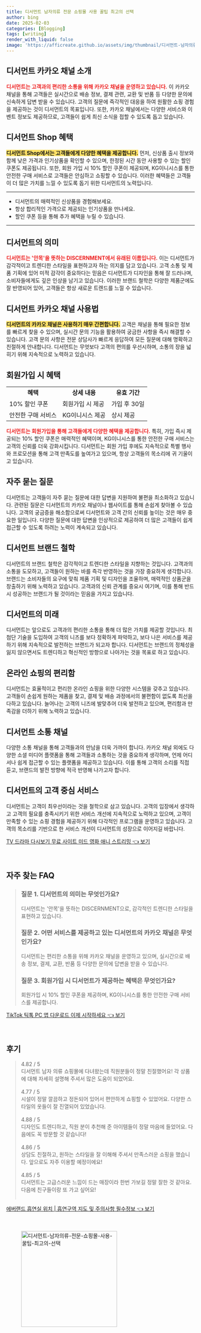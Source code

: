 ```yaml
---
title: 디서먼트 남자의류 전문 쇼핑몰 사용 꿀팁 최고의 선택
author: bing
date: 2025-02-03
categories: [Blogging]
tags: [writing]
render_with_liquid: false
image: 'https://afficreate.github.io/assets/img/thumbnail/디서먼트-남자의류-전문-쇼핑몰-사용-꿀팁-최고의-선택.webp'
---
```



<h2 id='디서먼트 카카오 채널 소개'>디서먼트 카카오 채널 소개</h2>

<p><b><span style="color: #ee2323;">디서먼트는 고객과의 편리한 소통을 위해 카카오 채널을 운영하고 있습니다.</span></b> 이 카카오 채널을 통해 고객들은 실시간으로 배송 정보, 결제 관련, 교환 및 반품 등 다양한 문의에 신속하게 답변 받을 수 있습니다. 고객의 질문에 즉각적인 대응을 하여 원활한 쇼핑 경험을 제공하는 것이 디서먼트의 목표입니다. 또한, 카카오 채널에서는 다양한 서비스와 이벤트 정보도 제공하므로, 고객들이 쉽게 최신 소식을 접할 수 있도록 돕고 있습니다.</p>

<h2 id='디서먼트 Shop 혜택'>디서먼트 Shop 혜택</h2>

<p><b><span style="background-color: #ffe066;">디서먼트 Shop에서는 고객들에게 다양한 혜택을 제공합니다.</span></b> 먼저, 신상품 출시 정보와 함께 낮은 가격과 인기상품을 확인할 수 있으며, 한정된 시간 동안 사용할 수 있는 할인 쿠폰도 제공됩니다. 또한, 회원 가입 시 10% 할인 쿠폰이 제공되며, KG이니시스를 통한 안전한 구매 서비스로 고객들은 안심하고 쇼핑할 수 있습니다. 이러한 혜택들은 고객들이 더 많은 가치를 느낄 수 있도록 돕기 위한 디서먼트의 노력입니다.</p>

<hr />

<ul>
    <li>디서먼트의 매력적인 신상품을 경험해보세요.</li>
    <li>항상 합리적인 가격으로 제공되는 인기상품을 만나세요.</li>
    <li>할인 쿠폰 등을 통해 추가 혜택을 누릴 수 있습니다.</li>
</ul>

<hr />

<h2 id='디서먼트의 의미'>디서먼트의 의미</h2>

<p><b><span style="color: #ee2323;">디서먼트는 '안목'을 뜻하는 DISCERNMENT에서 유래된 이름입니다.</span></b> 이는 디서먼트가 감각적이고 트렌디한 스타일을 표현하고자 하는 의지를 담고 있습니다. 고객 소통 및 제품 기획에 있어 미적 감각이 중요하다는 믿음은 디서먼트가 디자인을 통해 잘 드러나며, 소비자들에게도 깊은 인상을 남기고 있습니다. 이러한 브랜드 철학은 다양한 제품군에도 잘 반영되어 있어, 고객들은 항상 새로운 트렌드를 느낄 수 있습니다.</p>

<h2 id='디서먼트 카카오 채널 사용법'>디서먼트 카카오 채널 사용법</h2>

<p><b><span style="background-color: #ffe066;">디서먼트의 카카오 채널은 사용하기 매우 간편합니다.</span></b> 고객은 채널을 통해 필요한 정보를 빠르게 찾을 수 있으며, 실시간 문의 기능을 활용하여 궁금한 사항을 즉시 해결할 수 있습니다. 고객 문의 사항은 전문 상담사가 빠르게 응답하여 모든 질문에 대해 명확하고 친절하게 안내합니다. 디서먼트는 무엇보다 고객의 편의를 우선시하며, 소통의 장을 넓히기 위해 지속적으로 노력하고 있습니다.</p>

<h2 id='회원가입 시 혜택'>회원가입 시 혜택</h2>

<table>
    <tr>
        <td style="text-align: center; height: 17px;"><b>혜택</b></td>
        <td style="text-align: center; height: 17px;"><b>상세 내용</b></td>
        <td style="text-align: center; height: 17px;"><b>유효 기간</b></td>
    </tr>
    <tr>
        <td>10% 할인 쿠폰</td>
        <td>회원가입 시 제공</td>
        <td>가입 후 30일</td>
    </tr>
    <tr>
        <td>안전한 구매 서비스</td>
        <td>KG이니시스 제공</td>
        <td>상시 제공</td>
    </tr>
</table>

<p><b><span style="color: #ee2323;">디서먼트는 회원가입을 통해 고객들에게 다양한 혜택을 제공합니다.</span></b> 특히, 가입 즉시 제공되는 10% 할인 쿠폰은 매력적인 혜택이며, KG이니시스를 통한 안전한 구매 서비스는 고객의 신뢰를 더욱 강화시킵니다. 디서먼트는 회원 가입 후에도 지속적으로 특별 행사와 프로모션을 통해 고객 만족도를 높여가고 있으며, 항상 고객들의 목소리에 귀 기울이고 있습니다.</p>

<h2 id='자주 묻는 질문'>자주 묻는 질문</h2>

<p>디서먼트는 고객들이 자주 묻는 질문에 대한 답변을 지원하여 불편을 최소화하고 있습니다. 관련된 질문은 디서먼트의 카카오 채널이나 웹사이트를 통해 손쉽게 찾아볼 수 있습니다. 고객의 궁금증을 해소함으로써 디서먼트와 고객 간의 신뢰를 높이는 것은 매우 중요한 일입니다. 다양한 질문에 대한 답변을 인상적으로 제공하여 더 많은 고객들이 쉽게 접근할 수 있도록 하려는 노력이 계속되고 있습니다.</p>

<h2 id='디서먼트 브랜드 철학'>디서먼트 브랜드 철학</h2>

<p>디서먼트의 브랜드 철학은 감각적이고 트렌디한 스타일을 지향하는 것입니다. 고객과의 소통을 도모하고, 고객들이 원하는 바를 즉각 반영하는 것을 가장 중요하게 생각합니다. 브랜드는 소비자들의 요구에 맞춰 제품 기획 및 디자인을 조율하며, 매력적인 상품군을 창출하기 위해 노력하고 있습니다. 고객과의 신뢰 관계를 중요시 여기며, 이를 통해 반드시 성공하는 브랜드가 될 것이라는 믿음을 가지고 있습니다.</p>

<h2 id='디서먼트의 미래'>디서먼트의 미래</h2>

<p>디서먼트는 앞으로도 고객과의 편리한 소통을 통해 더 많은 가치를 제공할 것입니다. 최첨단 기술을 도입하여 고객의 니즈를 보다 정확하게 파악하고, 보다 나은 서비스를 제공하기 위해 지속적으로 발전하는 브랜드가 되고자 합니다. 디서먼트는 브랜드의 정체성을 잃지 않으면서도 트렌디하고 혁신적인 방향으로 나아가는 것을 목표로 하고 있습니다.</p>

<h2 id='온라인 쇼핑의 편리함'>온라인 쇼핑의 편리함</h2>

<p>디서먼트는 효율적이고 편리한 온라인 쇼핑을 위한 다양한 시스템을 갖추고 있습니다. 고객들이 손쉽게 원하는 제품을 찾고, 결제 및 배송 과정에서의 불편함이 없도록 최선을 다하고 있습니다. 늘어나는 고객의 니즈에 발맞추어 더욱 발전하고 있으며, 편리함과 만족감을 더하기 위해 노력하고 있습니다.</p>

<h2 id='디서먼트 소통 채널'>디서먼트 소통 채널</h2>

<p>다양한 소통 채널을 통해 고객들과의 만남을 더욱 가까이 합니다. 카카오 채널 외에도 다양한 소셜 미디어 플랫폼을 통해 고객들과 소통하는 것을 중요하게 생각하며, 언제 어디서나 쉽게 접근할 수 있는 플랫폼을 제공하고 있습니다. 이를 통해 고객의 소리를 직접 듣고, 브랜드의 발전 방향에 적극 반영해 나가고자 합니다.</p>

<h2 id='디서먼트의 고객 중심 서비스'>디서먼트의 고객 중심 서비스</h2>

<p>디서먼트는 고객이 최우선이라는 것을 철학으로 삼고 있습니다. 고객의 입장에서 생각하고 고객의 필요를 충족시키기 위한 서비스 개선에 지속적으로 노력하고 있으며, 고객이 만족할 수 있는 쇼핑 경험을 제공하기 위해 다각적인 프로그램을 운영하고 있습니다. 고객의 목소리를 기반으로 한 서비스 개선이 디서먼트의 성장으로 이어지길 바랍니다.</p>


<p><a class="click-button" title="TV 드라마 다시보기 무료 사이트 미드 영화 애니 스트리밍" href="https://afficreate.github.io/posts/TV-%EB%93%9C%EB%9D%BC%EB%A7%88-%EB%8B%A4%EC%8B%9C%EB%B3%B4%EA%B8%B0-%EB%AC%B4%EB%A3%8C-%EC%82%AC%EC%9D%B4%ED%8A%B8-%EB%AF%B8%EB%93%9C-%EC%98%81%ED%99%94-%EC%95%A0%EB%8B%88-%EC%8A%A4%ED%8A%B8%EB%A6%AC%EB%B0%8D/" rel="dofollow">TV 드라마 다시보기 무료 사이트 미드 영화 애니 스트리밍 👈 보기</a></p><br>
<h2 id='자주_찾는_FAQ'>자주 찾는 FAQ</h2>
<div itemscope="" itemtype="https://schema.org/FAQPage"> 
<blockquote> 
<div itemscope="" itemprop="mainEntity" itemtype="https://schema.org/Question"> 
<h3 itemprop="name">질문 1. 디서먼트의 의미는 무엇인가요?</h3> 
<div itemscope="" itemprop="acceptedAnswer" itemtype="https://schema.org/Answer"> 
<span itemprop="text"> 
<p>디서먼트는 '안목'을 뜻하는 DISCERNMENT으로, 감각적인 트렌디한 스타일을 표현하고 있습니다.</p> 
</span> 
</div> 
</div> 
<div itemscope="" itemprop="mainEntity" itemtype="https://schema.org/Question"> 
<h3 itemprop="name">질문 2. 어떤 서비스를 제공하고 있는 디서먼트의 카카오 채널은 무엇인가요?</h3> 
<div itemscope="" itemprop="acceptedAnswer" itemtype="https://schema.org/Answer"> 
<span itemprop="text"> 
<p>디서먼트는 편리한 소통을 위해 카카오 채널을 운영하고 있으며, 실시간으로 배송 정보, 결제, 교환, 반품 등 다양한 문의에 답변을 받을 수 있습니다.</p> 
</span> 
</div> 
</div> 
<div itemscope="" itemprop="mainEntity" itemtype="https://schema.org/Question"> 
<h3 itemprop="name">질문 3. 회원가입 시 디서먼트가 제공하는 혜택은 무엇인가요?</h3> 
<div itemscope="" itemprop="acceptedAnswer" itemtype="https://schema.org/Answer"> 
<span itemprop="text"> 
<p>회원가입 시 10% 할인 쿠폰을 제공하며, KG이니시스를 통한 안전한 구매 서비스를 제공합니다.</p> 
</span> 
</div> 
</div> 
</blockquote> 
</div>
<p><a class="click-button" title="TikTok 틱톡 PC 앱 다운로드 이제 시작하세요" href="https://afficreate.github.io/posts/TikTok-%ED%8B%B1%ED%86%A1-PC-%EC%95%B1-%EB%8B%A4%EC%9A%B4%EB%A1%9C%EB%93%9C-%EC%9D%B4%EC%A0%9C-%EC%8B%9C%EC%9E%91%ED%95%98%EC%84%B8%EC%9A%94/" rel="dofollow">TikTok 틱톡 PC 앱 다운로드 이제 시작하세요 👈 보기</a></p><br>
<h2 id='후기'>후기</h2>
<div itemscope itemtype="https://schema.org/Product">
  <blockquote>
  <div itemprop="review" itemscope itemtype="https://schema.org/Review">
      <div itemprop="reviewRating" itemscope itemtype="https://schema.org/Rating"> <span itemprop="ratingValue">4.82</span> / <span itemprop="bestRating">5</span> </div>
      <span itemprop="reviewBody">디서먼트 남자 의류 쇼핑몰에 다녀왔는데 직원분들이 정말 친절했어요! 각 상품에 대해 자세히 설명해 주셔서 많은 도움이 되었어요.</span>
  </div>
  <br>
  <div itemprop="review" itemscope itemtype="https://schema.org/Review">
      <div itemprop="reviewRating" itemscope itemtype="https://schema.org/Rating"> <span itemprop="ratingValue">4.77</span> / <span itemprop="bestRating">5</span> </div>
      <span itemprop="reviewBody">시설이 정말 깔끔하고 정돈되어 있어서 편안하게 쇼핑할 수 있었어요. 다양한 스타일의 옷들이 잘 진열되어 있었습니다.</span>
  </div>
  <br>
  <div itemprop="review" itemscope itemtype="https://schema.org/Review">
      <div itemprop="reviewRating" itemscope itemtype="https://schema.org/Rating"> <span itemprop="ratingValue">4.88</span> / <span itemprop="bestRating">5</span> </div>
      <span itemprop="reviewBody">디자인도 트렌디하고, 직원 분이 추천해 준 아이템들이 정말 마음에 들었어요. 다음에도 꼭 방문할 것 같습니다!</span>
  </div>
  <br>
  <div itemprop="review" itemscope itemtype="https://schema.org/Review">
      <div itemprop="reviewRating" itemscope itemtype="https://schema.org/Rating"> <span itemprop="ratingValue">4.86</span> / <span itemprop="bestRating">5</span> </div>
      <span itemprop="reviewBody">상담도 친절하고, 원하는 스타일을 잘 이해해 주셔서 만족스러운 쇼핑을 했습니다. 앞으로도 자주 이용할 예정이에요!</span>
  </div>
  <br>
  <div itemprop="review" itemscope itemtype="https://schema.org/Review">
      <div itemprop="reviewRating" itemscope itemtype="https://schema.org/Rating"> <span itemprop="ratingValue">4.85</span> / <span itemprop="bestRating">5</span> </div>
      <span itemprop="reviewBody">디서먼트는 고급스러운 느낌이 드는 매장이라 한번 가보길 정말 잘한 것 같아요. 다음에 친구들이랑 또 가고 싶어요!</span>
  </div>
  <br>
  </blockquote>
</div>
<p><a class="click-button" title="에버랜드 흡연실 위치 | 흡연구역 지도 및 주의사항 필수정보" href="https://afficreate.github.io/posts/%EC%97%90%EB%B2%84%EB%9E%9C%EB%93%9C-%ED%9D%A1%EC%97%B0%EC%8B%A4-%EC%9C%84%EC%B9%98-%ED%9D%A1%EC%97%B0%EA%B5%AC%EC%97%AD-%EC%A7%80%EB%8F%84-%EB%B0%8F-%EC%A3%BC%EC%9D%98%EC%82%AC%ED%95%AD-%ED%95%84%EC%88%98%EC%A0%95%EB%B3%B4/" rel="dofollow">에버랜드 흡연실 위치 | 흡연구역 지도 및 주의사항 필수정보 👈 보기</a></p><br>
<figure class="image"><img src="https://afficreate.github.io/assets/img/thumbnail/디서먼트-남자의류-전문-쇼핑몰-사용-꿀팁-최고의-선택.webp" alt="디서먼트-남자의류-전문-쇼핑몰-사용-꿀팁-최고의-선택" width="256" height="256"></figure>